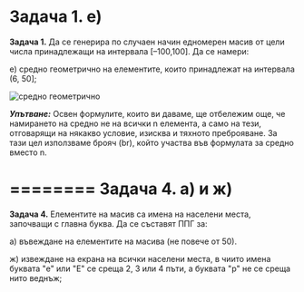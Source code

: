 Задача 1. е)
========
**Задача 1.** Да се генерира по случаен начин едномерен масив от цели числа принадлежащи на интервала [–100,100]. Да се намери:

е) средно геометрично на елементите, които принадлежат на интервала (6, 50];	

![средно геометрично](http://img0.uploadhouse.com/fileuploads/20295/20295650d695162d91e36a2f537f3a0fc5c927a0.png)

**_Упътване:_** Освен формулите, които ви даваме, ще отбележим още, че намирането на средно не на всички n елемента, а само на тези, отговарящи на някакво условие, изисква и тяхното преброяване. За тази цел използваме брояч (br), който участва във формулата за средно вместо n.

========
Задача 4. а) и ж)
========
**Задача 4.** Елементите на масив са имена на населени места, започващи с главна буква. Да се съставят ППГ за:

а) въвеждане на елементите на масива (не повече от 50).

ж) извеждане на екрана на всички населени места, в чиито имена буквата "е" или "Е" се среща 2, 3 или 4 пъти, а буквата "р" не се среща нито веднъж;
